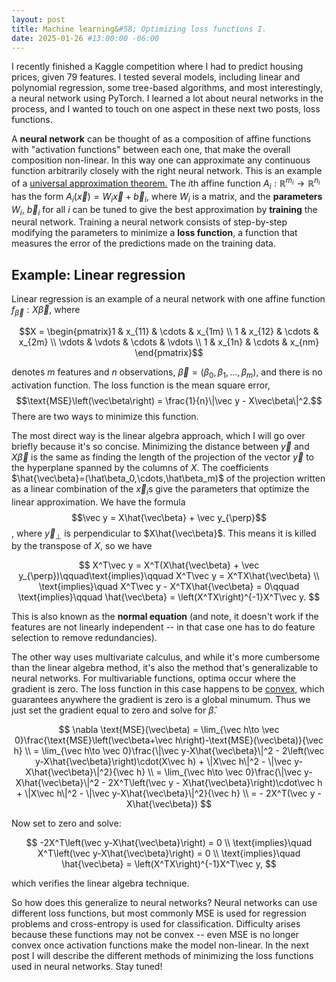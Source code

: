```yaml
---
layout: post
title: Machine learning&#58; Optimizing loss functions I.
date: 2025-01-26 #13:00:00 -06:00
---
```

I recently finished a Kaggle competition where I had to predict housing prices, given 79 features.  I tested several models, including linear and polynomial regression, some tree-based algorithms, and most interestingly, a neural network using PyTorch.  I learned a lot about neural networks in the process, and I wanted to touch on one aspect in these next two posts, loss functions.

A **neural network** can be thought of as a composition of affine functions with "activation functions" between each one, that make the overall composition non-linear.  In this way one can approximate any continuous function arbitrarily closely with the right neural network.  This is an example of a [universal approximation theorem.](https://en.wikipedia.org/wiki/Universal_approximation_theorem)  The $i$th affine function $A_i:\mathbb R^{m_i}\to \mathbb R^{n_i}$ has the form $A_i(\vec x) = W_i\vec x +\vec b_i$, where $W_i$ is a matrix, and the **parameters** $W_i$, $\vec b_i$ for all $i$ can be tuned to give the best approximation by **training** the neural network.  Training a neural network consists of step-by-step modifying the parameters to minimize a **loss function**, a function that measures the error of the predictions made on the training data.  

## Example: Linear regression

Linear regression is an example of a neural network with one affine function $f_{\vec\beta}:X\vec\beta$, where 

$$X = \begin{pmatrix}1 & x_{11} & \cdots & x_{1m} \\
1 & x_{12} & \cdots & x_{2m} \\
\vdots & \vdots & \cdots & \vdots \\
1 & x_{1n} & \cdots & x_{nm}
\end{pmatrix}$$

denotes $m$ features and $n$ observations, $\vec\beta = \left(\beta_0,\beta_1,\dots,\beta_m\right)$, and there is no activation function.  The loss function is the mean square error, 
$$\text{MSE}\left(\vec\beta\right) = \frac{1}{n}\|\vec y - X\vec\beta\|^2.$$
There are two ways to minimize this function.  

The most direct way is the linear algebra approach, which I will go over briefly because it's so concise.  Minimizing the distance between $\vec y$ and $X\vec\beta$ is the same as finding the length of the projection of the vector $\vec y$ to the hyperplane spanned by the columns of $X$.  The coefficients $\hat{\vec\beta}=(\hat\beta_0,\cdots,\hat\beta_m)$ of the projection written as a linear combination of the $\vec x_i$s give the parameters that optimize the linear approximation.  We have the formula
$$\vec y = X\hat{\vec\beta} + \vec y_{\perp}$$,
where $\vec y_{\perp}$ is perpendicular to $X\hat{\vec\beta}$.  This means it is killed by the transpose of $X$, so we have

$$
X^T\vec y = X^T(X\hat{\vec\beta} + \vec y_{\perp})\qquad\text{implies}\qquad
X^T\vec y = X^TX\hat{\vec\beta} 
\\
\text{implies}\quad X^T\vec y - X^TX\hat{\vec\beta} = 0\qquad \text{implies}\qquad
\hat{\vec\beta} = \left(X^TX\right)^{-1}X^T\vec y.
$$ 

This is also known as the **normal equation** (and note, it doesn't work if the features are not linearly independent -- in that case one has to do feature selection to remove redundancies).

The other way uses multivariate calculus, and while it's more cumbersome than the linear algebra method, it's also the method that's generalizable to neural networks.  For multivariable functions, optima occur where the gradient is zero.  The loss function in this case happens to be [convex,](https://en.wikipedia.org/wiki/Convex_function) which guarantees anywhere the gradient is zero is a global minumum.  Thus we just set the gradient equal to zero and solve for $\hat\beta$.

$$
\nabla \text{MSE}(\vec\beta) = \lim_{\vec h\to \vec 0}\frac{\text{MSE}\left(\vec\beta+\vec h\right)-\text{MSE}(\vec\beta)}{\vec h} 
\\
= \lim_{\vec h\to \vec 0}\frac{\|\vec y-X\hat{\vec\beta}\|^2 - 2\left(\vec y-X\hat{\vec\beta}\right)\cdot(X\vec h) + \|X\vec h\|^2 - \|\vec y-X\hat{\vec\beta}\|^2}{\vec h} 
\\
= \lim_{\vec h\to \vec 0}\frac{\|\vec y-X\hat{\vec\beta}\|^2 - 2X^T\left(\vec y - X\hat{\vec\beta}\right)\cdot\vec h + \|X\vec h\|^2 - \|\vec y-X\hat{\vec\beta}\|^2}{\vec h}
\\
= - 2X^T(\vec y - X\hat{\vec\beta})
$$

Now set to zero and solve:

$$
-2X^T\left(\vec y-X\hat{\vec\beta}\right) = 0 
\\
\text{implies}\quad 
X^T\left(\vec y-X\hat{\vec\beta}\right) = 0 
\\
\text{implies}\quad \hat{\vec\beta} = \left(X^TX\right)^{-1}X^T\vec y,
$$

which verifies the linear algebra technique.

So how does this generalize to neural networks?  Neural networks can use different loss functions, but most commonly MSE is used for regression problems and cross-entropy is used for classification.  Difficulty arises because these functions may not be convex -- even MSE is no longer convex once activation functions make the model non-linear.  In the next post I will describe the different methods of minimizing the loss functions used in neural networks.  Stay tuned!